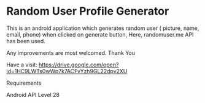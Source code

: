 # Random User Profile Generator
This is an android application which generates random user ( picture, name, email, phone) when clicked on generate button, Here, randomuser.me API has been used.

Any improvements are most welcomed. Thank You

Have a visit: https://drive.google.com/open?id=1HC9LWTs0wWp7k7ACFvYzh9GL22dpv2XU

Requirements

Android API Level 28
